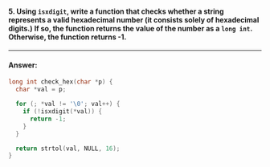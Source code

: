#### 5. Using `isxdigit`, write a function that checks whether a string represents a valid hexadecimal number (it consists solely of hexadecimal digits.) If so, the function returns the value of the number as a `long int`. Otherwise, the function returns -1.

---

#### Answer:

```c
long int check_hex(char *p) {
  char *val = p;

  for (; *val != '\0'; val++) {
    if (!isxdigit(*val)) {
      return -1;
    }
  }

  return strtol(val, NULL, 16);
}
```
